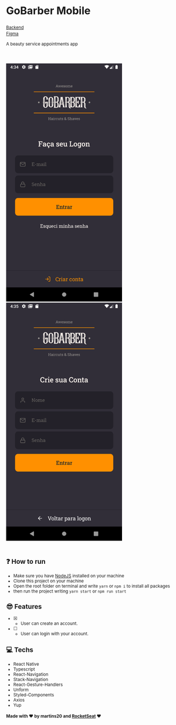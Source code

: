 # GoBarber Mobile

<small>[Backend](https://github.com/martins20/GoBarber-Backend)</small><br>
<small>[Figma](https://www.figma.com/file/VsKPJZgj03jPLsGTBpWdb1/GoBarber?node-id=0%3A1)

A beauty service appointments app

<br/>
<br/>
<img src="./gitHub/SignIn.png" alt="SignIn screen" height="650px"/>
<img src="./gitHub/SignUp.png" alt="SignUp screen" height="650px"/>

<br/>
<br/>

## :question: How to run

- Make sure you have [NodeJS](https://nodejs.org/) installed on your machine
- Clone this project on your machine
- Open the root folder on terminal and write `yarn` or `npm i` to install all packages
- then run the project writing `yarn start` or `npm run start`

## :sunglasses: Features

- [x] - User can create an account.
- [ ] - User can login with your account.

## :computer: Techs

- React Native
- Typescript
- React-Navigation
- Stack-Navigation
- React-Gesture-Handlers
- Unform
- Styled-Components
- Axios
- Yup

#### Made with :heart: by martins20 and [RocketSeat](https://rocketseat.com.br) :heart:
